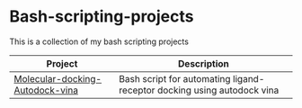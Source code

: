 # Bash-scripting-projects
This is a collection of my bash scripting projects

|Project|Description|
|---|---|
|[Molecular-docking-Autodock-vina](https://github.com/ckigenk/Molecular-docking-Autodock-vina)|Bash script for automating ligand-receptor docking using autodock vina|
